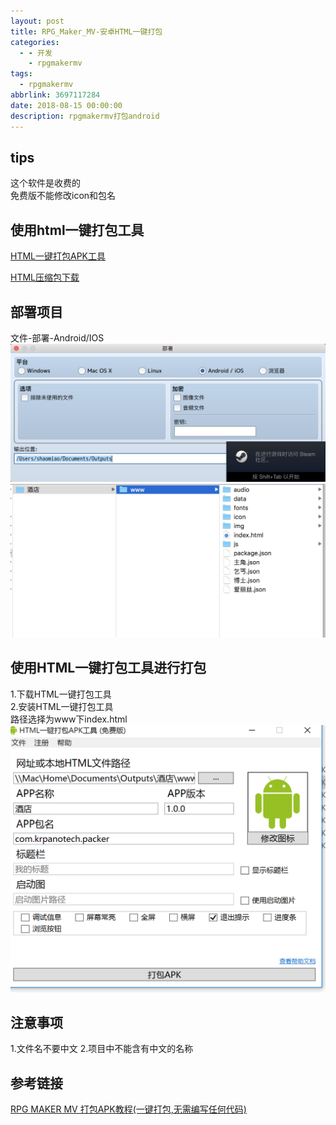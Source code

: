 ```yaml
---
layout: post
title: RPG_Maker_MV-安卓HTML一键打包
categories:
  - - 开发
    - rpgmakermv
tags: 
  - rpgmakermv
abbrlink: 3697117284
date: 2018-08-15 00:00:00
description: rpgmakermv打包android
---
```


## tips
这个软件是收费的  
免费版不能修改icon和包名  

## 使用html一键打包工具

[HTML一键打包APK工具](http://www.krpano.tech/archives/420)  

[HTML压缩包下载](https://pan.baidu.com/s/18zv4O-BD-mWKQYApTj-r4g?errno=0&errmsg=Auth%20Login%20Sucess&&bduss=&ssnerror=0&traceid=)

## 部署项目
文件-部署-Android/IOS
![打包项目](https://raw.githubusercontent.com/tea9/image/master/blog_img/16/01.png)
![www文件目录](https://raw.githubusercontent.com/tea9/image/master/blog_img/16/03.png)

## 使用HTML一键打包工具进行打包

1.下载HTML一键打包工具  
2.安装HTML一键打包工具  
路径选择为www下index.html  
![打包配置](https://raw.githubusercontent.com/tea9/image/master/blog_img/16/02.png)

## 注意事项

1.文件名不要中文
2.项目中不能含有中文的名称

## 参考链接

[RPG MAKER MV 打包APK教程(一键打包,无需编写任何代码)](https://blog.csdn.net/u012416063/article/details/81264317)  



